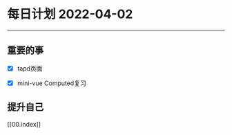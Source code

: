 #  每日计划 2022-04-02
---
## 重要的事
- [x]  tapd页面
- [x]  mini-vue Computed复习
 



## 提升自己

  



[[00.index]]








